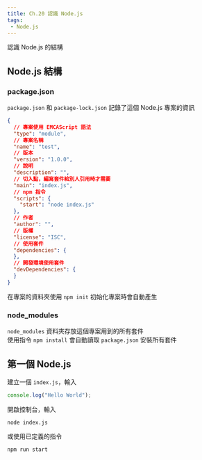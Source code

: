 ```yaml
--- 
title: Ch.20 認識 Node.js
tags:
 - Node.js
---
```

認識 Node.js 的結構
<!-- more -->

## Node.js 結構

### package.json
`package.json` 和 `package-lock.json` 記錄了這個 Node.js 專案的資訊  
```json
{
  // 專案使用 EMCAScript 語法
  "type": "module",
  // 專案名稱
  "name": "test",
  // 版本
  "version": "1.0.0",
  // 說明
  "description": "",
  // 切入點，編寫套件給別人引用時才需要
  "main": "index.js",
  // npm 指令
  "scripts": {
    "start": "node index.js"
  },
  // 作者
  "author": "",
  // 版權
  "license": "ISC",
  // 使用套件
  "dependencies": {
  },
  // 開發環境使用套件
  "devDependencies": {
  }
}
```
在專案的資料夾使用 `npm init` 初始化專案時會自動產生  

### node_modules
`node_modules` 資料夾存放這個專案用到的所有套件  
使用指令 `npm install` 會自動讀取 `package.json` 安裝所有套件  

## 第一個 Node.js
建立一個 `index.js`，輸入  
```js
console.log("Hello World");
```

開啟控制台，輸入
```
node index.js
```

或使用已定義的指令
```
npm run start
```
